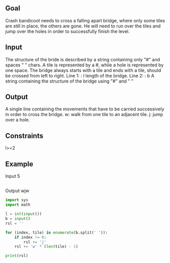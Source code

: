 ## Goal

Crash bandicoot needs to cross a falling apart bridge, where only some tiles are still in place, the others are gone.
He will need to run over the tiles and jump over the holes in order to successfully finish the level.

## Input
The structure of the bride is described by a string containing only "#" and spaces " " chars.
A tile is represented by a #, while a hole is represented by one space. The bridge always starts with a tile and ends with a tile, should be crossed from left to right.
Line 1: : l length of the bridge.
Line 2: : b A string containing the structure of the bridge using "#" and " "

## Output
A single line containing the movements that have to be carried successively in order to cross the bridge.
w: walk from one tile to an adjacent tile.
j: jump over a hole.

## Constraints
l>=2

## Example
Input
5
## ##
Output
wjw

```py
import sys
import math

l = int(input())
b = input()
rsl = ''

for (index, tile) in enumerate(b.split(' ')):
    if index != 0:
        rsl += 'j'
    rsl += 'w' * (len(tile) - 1)

print(rsl)
```